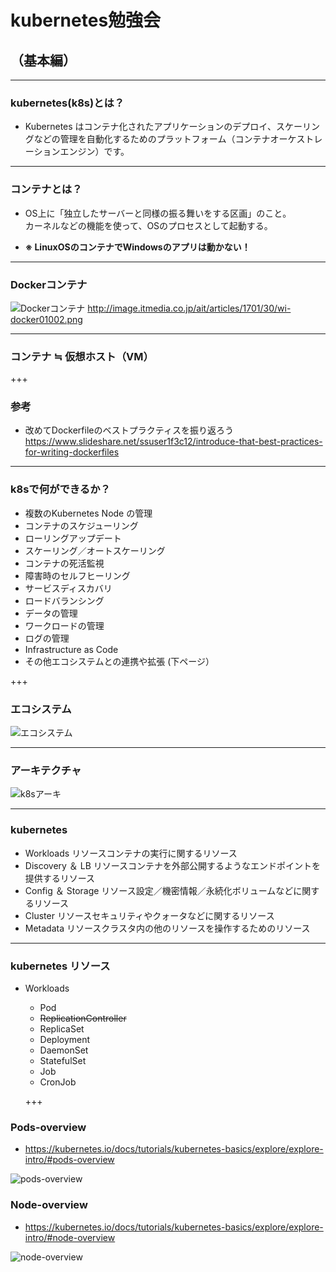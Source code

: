 # kubernetes勉強会
## （基本編）

---

### kubernetes(k8s)とは？
- Kubernetes はコンテナ化されたアプリケーションのデプロイ、スケーリングなどの管理を自動化するためのプラットフォーム（コンテナオーケストレーションエンジン）です。

---

### コンテナとは？
- OS上に「独立したサーバーと同様の振る舞いをする区画」のこと。  
  カーネルなどの機能を使って、OSのプロセスとして起動する。

- **※ LinuxOSのコンテナでWindowsのアプリは動かない！**

--- 

### Dockerコンテナ
![Dockerコンテナ](http://image.itmedia.co.jp/ait/articles/1701/30/wi-docker01002.png)
http://image.itmedia.co.jp/ait/articles/1701/30/wi-docker01002.png

---

### コンテナ ≒ 仮想ホスト（VM） 

+++

### 参考
- 改めてDockerfileのベストプラクティスを振り返ろう
  https://www.slideshare.net/ssuser1f3c12/introduce-that-best-practices-for-writing-dockerfiles

---

### k8sで何ができるか？
  - 複数のKubernetes Node の管理
  - コンテナのスケジューリング
  - ローリングアップデート
  - スケーリング／オートスケーリング
  - コンテナの死活監視
  - 障害時のセルフヒーリング
  - サービスディスカバリ
  - ロードバランシング
  - データの管理
  - ワークロードの管理
  - ログの管理
  - Infrastructure as Code
  - その他エコシステムとの連携や拡張 (下ページ）

+++

### エコシステム  

![エコシステム](https://landscape.cncf.io/format=landscap)

---

### アーキテクチャ

![k8sアーキ](https://www.google.co.jp/url?sa=i&source=images&cd=&cad=rja&uact=8&ved=2ahUKEwih4NKei-DfAhVUdt4KHf6CAj4QjRx6BAgBEAU&url=https%3A%2F%2Fqiita.com%2Ftkusumi%2Fitems%2Fc2a92cd52bfdb9edd613&psig=AOvVaw3rNoGCCjKTWJYklaILWOm3&ust=1547102247066467)

---

### kubernetes 
- Workloads リソースコンテナの実行に関するリソース
- Discovery ＆ LB リソースコンテナを外部公開するようなエンドポイントを提供するリソース
- Config ＆ Storage リソース設定／機密情報／永続化ボリュームなどに関するリソース
- Cluster リソースセキュリティやクォータなどに関するリソース
- Metadata リソースクラスタ内の他のリソースを操作するためのリソース

---

### kubernetes リソース
- Workloads
  - Pod
  - ~~ReplicationController~~
  - ReplicaSet
  - Deployment
  - DaemonSet
  - StatefulSet
  - Job
  - CronJob

  +++
### Pods-overview
- https://kubernetes.io/docs/tutorials/kubernetes-basics/explore/explore-intro/#pods-overview

![pods-overview](https://d33wubrfki0l68.cloudfront.net/fe03f68d8ede9815184852ca2a4fd30325e5d15a/98064/docs/tutorials/kubernetes-basics/public/images/module_03_pods.svg)


### Node-overview
- https://kubernetes.io/docs/tutorials/kubernetes-basics/explore/explore-intro/#node-overview

![node-overview](https://kubernetes.io/docs/tutorials/kubernetes-basics/explore/explore-intro/#node-overview)